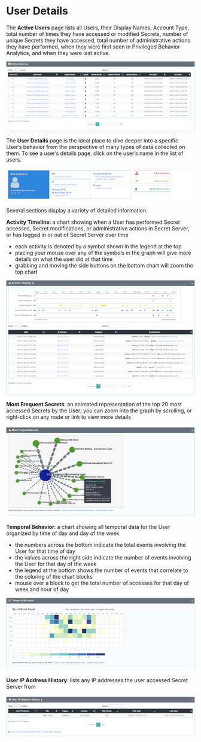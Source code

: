 ﻿[title]: # (User Details)
[tags]: # (secret server)
[priority]: # (4120)

# User Details

The **Active Users** page lists all Users, their Display Names, Account Type, total number of times they have accessed or modified Secrets, number of unique Secrets they have accessed, total number of administrative actions they have performed, when they were first seen in Privileged Behavior Analytics, and when they were last active.

![User List](images/31-active-users-list.png "User List")

The **User Details** page is the ideal place to dive deeper into a specific User’s behavior from the perspective of many types of data collected on them.
To see a user’s details page, click on the user’s name in the list of users.

![User Statistics](images/32-user-details-a.png "User Statistics")

Several sections display a variety of detailed information.

**Activity Timeline**: a chart showing when a User has performed Secret accesses, Secret modifications, or administrative actions in Secret Server, or has logged in or out of Secret Server over time

* each activity is denoted by a symbol shown in the legend at the top
* placing your mouse over any of the symbols in the graph will give more details on what the user did at that time
* grabbing and moving the side buttons on the bottom chart will zoom the top chart

![Activity Timeline](images/33-user-details-b.png "Activity Timeline")

**Most Frequent Secrets**: an animated representation of the top 20 most accessed Secrets by the User; you can zoom into the graph by scrolling, or right-click on any node or link to view more details

![Most Frequent Secrets](images/34-user-details-c.png "Most Frequent Secrets")

**Temporal Behavior**: a chart showing all temporal data for the User organized by time of day and day of the week

* the numbers across the bottom indicate the total events involving the User for that time of day
* the values across the right side indicate the number of events involving the User for that day of the week
* the legend at the bottom shows the number of events that correlate to the coloring of the chart blocks
* mouse over a block to get the total number of accesses for that day of week and hour of day

![Temporal Behavior](images/35-user-details-d.png "Temporal Behavior")

**User IP Address History**: lists any IP addresses the user accessed Secret Server from

![User IP Address History](images/36-user-details-e.png "User IP Address History")
